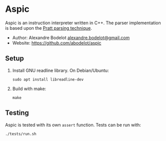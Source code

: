 Aspic
=====

Aspic is an instruction interpreter written in C++.
The parser implementation is based upon the [Pratt parsing technique](https://en.wikipedia.org/wiki/Pratt_parser).

* Author: Alexandre Bodelot <alexandre.bodelot@gmail.com>
* Website: https://github.com/abodelot/aspic

## Setup

1. Install GNU readline library. On Debian/Ubuntu:

    ```
    sudo apt install libreadline-dev
    ```

2. Build with make:

    ```
    make
    ```

## Testing

Aspic is tested with its own `assert` function. Tests can be run with:

```
./tests/run.sh
```

